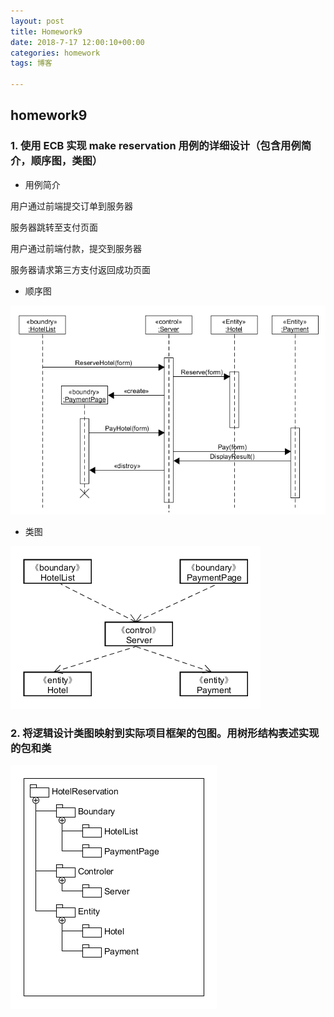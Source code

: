 ```yaml
---
layout: post
title: Homework9
date: 2018-7-17 12:00:10+00:00
categories: homework
tags: 博客

---
```




## homework9

### 1. 使用 ECB 实现 make reservation 用例的详细设计（包含用例简介，顺序图，类图）

- 用例简介

用户通过前端提交订单到服务器

服务器跳转至支付页面

用户通过前端付款，提交到服务器

服务器请求第三方支付返回成功页面

-  顺序图

![sequnce](https://github.com/Chengwch/Chengwch.github.io/blob/master/Image/hm9/sequnce.png)

- 类图

![class](https://github.com/Chengwch/Chengwch.github.io/blob/master/Image/hm9/class.png)



### 2. 将逻辑设计类图映射到实际项目框架的包图。用树形结构表述实现的包和类

![package](https://github.com/Chengwch/Chengwch.github.io/blob/master/Image/hm9/package.png)

